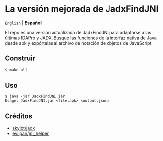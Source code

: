 # La versión mejorada de JadxFindJNI

[`English`](README.md) | **Español**

El repo es una versión actualizada de JadxFindJNI para adaptarse a las últimas IDAPro y JADX.
Busque las funciones de la interfaz nativa de Java desde apk y expórtelas al archivo de notación de objetos de JavaScript.

## Construir

```sh
$ make all
```

## Uso

```
$ java -jar JadxFindJNI.jar
Usage: JadxFindJNI.jar <file.apk> <output.json>
```

## Créditos

- [skylot/jadx][jadx]
- [evilpan/jni_helper][evilpan]

[jadx]: https://github.com/skylot/jadx
[evilpan]: https://github.com/evilpan/jni_helper
